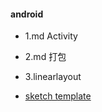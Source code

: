 #### android
* 1.md Activity
* 2.md 打包
* 3.linearlayout

* [sketch template](https://www.sketchappsources.com/)
